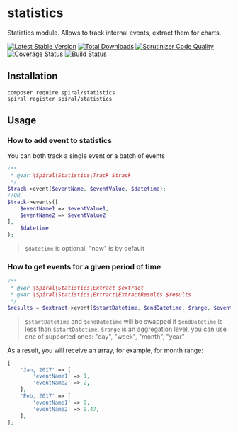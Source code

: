 # statistics
Statistics module. Allows to track internal events, extract them for charts.

[![Latest Stable Version](https://poser.pugx.org/spiral/statistics/v/stable)](https://packagist.org/packages/spiral/statistics) 
[![Total Downloads](https://poser.pugx.org/spiral/statistics/downloads)](https://packagist.org/packages/spiral/statistics) 
[![Scrutinizer Code Quality](https://scrutinizer-ci.com/g/spiral-modules/statistics/badges/quality-score.png)](https://scrutinizer-ci.com/g/spiral-modules/statistics/) 
[![Coverage Status](https://coveralls.io/repos/github/spiral-modules/statistics/badge.svg)](https://coveralls.io/github/spiral-modules/statistics)
[![Build Status](https://travis-ci.org/spiral-modules/statistics.svg?branch=master)](https://travis-ci.org/spiral-modules/statistics)

## Installation
```
composer require spiral/statistics
spiral register spiral/statistics
```

## Usage

### How to add event to statistics

You can both track a single event or a batch of events 

```php
/**
 * @var \Spiral\Statistics\Track $track
 */
$track->event($eventName, $eventValue, $datetime);
//OR
$track->events([
    $eventName1 => $eventValue1,
    $eventName2 => $eventValue2
],
    $datetime
);
```

> `$datetime` is optional, "now" is by default

### How to get events for a given period of time

```php
/**
 * @var \Spiral\Statistics\Extract $extract
 * @var \Spiral\Statistics\Extract\ExtractResults $results
 */
$results = $extract->event($startDatetime, $endDatetime, $range, $events);
```
> `$startDatetime` and `$endDatetime` will be swapped if `$endDatetime` is less than `$startDatetime`.
> `$range` is an aggregation level, you can use one of supported ones: "day", "week", "month", "year"

As a result, you will receive an array, for example, for month range:

```php
[
    'Jan, 2017' => [
        'eventName1' => 1,
        'eventName2' => 2,
    ],
    'Feb, 2017' => [
        'eventName1' => 0,
        'eventName2' => 0.47,
    ],
];
```